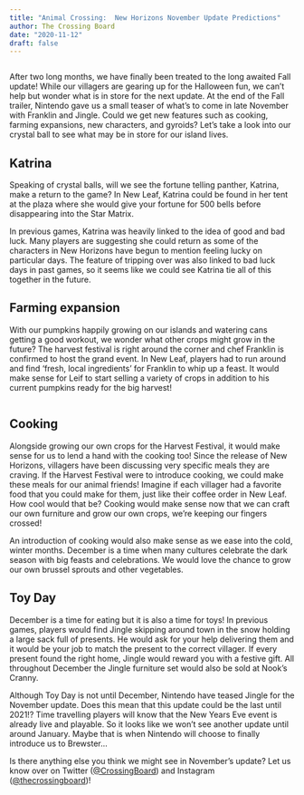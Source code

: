 ```yaml
---
title: "Animal Crossing:  New Horizons November Update Predictions"
author: The Crossing Board
date: "2020-11-12"
draft: false
---
```


<div class="image-center">
<img src="/images/posts/12112020/image2.png" alt="" />
</div>

After two long months, we have finally been treated to the long awaited Fall update! While our villagers are gearing up for the Halloween fun, we can’t help but wonder what is in store for the next update. At the end of the Fall trailer, Nintendo gave us a small teaser of what’s to come in late November with Franklin and Jingle. Could we get new features such as cooking, farming expansions, new characters, and gyroids? Let’s take a look into our crystal ball to see what may be in store for our island lives.

## Katrina

Speaking of crystal balls, will we see the fortune telling panther, Katrina, make a return to the game? In New Leaf, Katrina could be found in her tent at the plaza where she would give your fortune for 500 bells before disappearing into the Star Matrix.

In previous games, Katrina was heavily linked to the idea of good and bad luck. Many players are suggesting she could return as some of the characters in New Horizons have begun to mention feeling lucky on particular days. The feature of tripping over was also linked to bad luck days in past games, so it seems like we could see Katrina tie all of this together in the future.

## Farming expansion

With our pumpkins happily growing on our islands and watering cans getting a good workout, we wonder what other crops might grow in the future? The harvest festival is right around the corner and chef Franklin is confirmed to host the grand event. In New Leaf, players had to run around and find ‘fresh, local ingredients’ for Franklin to whip up a feast. It would make sense for Leif to start selling a variety of crops in addition to his current pumpkins ready for the big harvest!

<div class="image-center">
<img src="/images/posts/12112020/image1.jpg" alt="" />
</div>

## Cooking

Alongside growing our own crops for the Harvest Festival, it would make sense for us to lend a hand with the cooking too! Since the release of New Horizons, villagers have been discussing very specific meals they are craving. If the Harvest Festival were to introduce cooking, we could make these meals for our animal friends! Imagine if each villager had a favorite food that you could make for them, just like their coffee order in New Leaf. How cool would that be? Cooking would make sense now that we can craft our own furniture and grow our own crops, we’re keeping our fingers crossed!

An introduction of cooking would also make sense as we ease into the cold, winter months. December is a time when many cultures celebrate the dark season with big feasts and celebrations. We would love the chance to grow our own brussel sprouts and other vegetables.

## Toy Day

December is a time for eating but it is also a time for toys! In previous games, players would find Jingle skipping around town in the snow holding a large sack full of presents. He would ask for your help delivering them and it would be your job to match the present to the correct villager. If every present found the right home, Jingle would reward you with a festive gift. All throughout December the Jingle furniture set would also be sold at Nook’s Cranny.

Although Toy Day is not until December, Nintendo have teased Jingle for the November update. Does this mean that this update could be the last until 2021!? Time travelling players will know that the New Years Eve event is already live and playable. So it looks like we won’t see another update until around January. Maybe that is when Nintendo will choose to finally introduce us to Brewster…

Is there anything else you think we might see in November’s update? Let us know over on Twitter ([@CrossingBoard](https://twitter.com/crossingboard)) and Instagram ([@thecrossingboard](https://instagram.com/thecrossingboard))!
